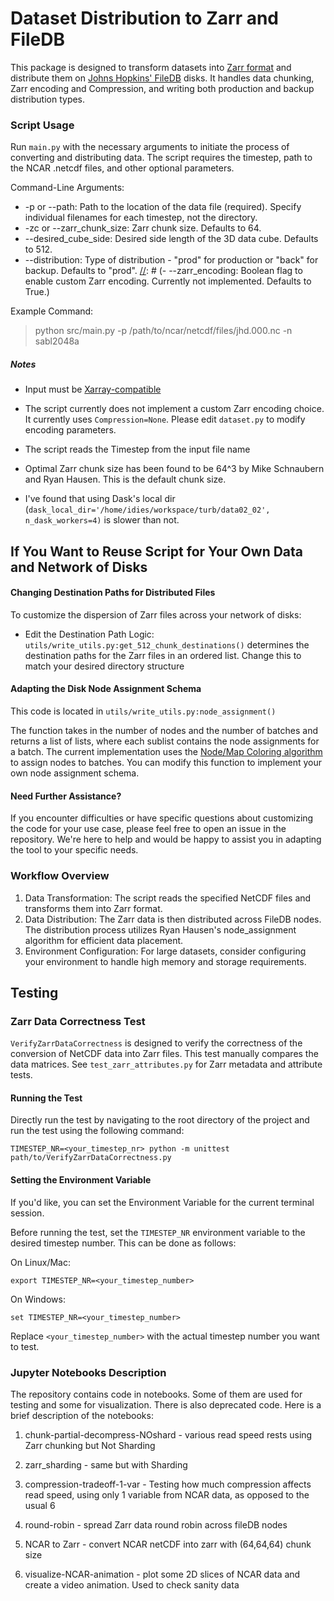 # Dataset Distribution to Zarr and FileDB

This package is designed to transform datasets into [Zarr format](https://zarr.readthedocs.io/en/stable/) and distribute them on [Johns Hopkins' FileDB](https://turbulence.pha.jhu.edu/datasets.aspx) disks. It handles data chunking, Zarr encoding and Compression, and writing both production and backup distribution types.

### Script Usage
Run `main.py` with the necessary arguments to initiate the process of converting and distributing data. The script requires the timestep, path to the NCAR .netcdf files, and other optional parameters.


Command-Line Arguments:


[//]: # (- --timestep: The timestep number for the NCAR data &#40;required&#41;.)
- -p or --path: Path to the location of the data file (required). Specify individual filenames for each timestep, not the directory.
- -zc or --zarr_chunk_size: Zarr chunk size. Defaults to 64.
- --desired_cube_side: Desired side length of the 3D data cube. Defaults to 512.
- --distribution: Type of distribution - "prod" for production or "back" for backup. Defaults to "prod".
[//]: # (- --zarr_encoding: Boolean flag to enable custom Zarr encoding. Currently not implemented. Defaults to True.)


Example Command:

> python src/main.py -p /path/to/ncar/netcdf/files/jhd.000.nc -n sabl2048a


##### Notes

- Input must be [Xarray-compatible](https://docs.xarray.dev/en/stable/generated/xarray.Dataset.html)

- The script currently does not implement a custom Zarr encoding choice. It currently uses `Compression=None`. Please edit `dataset.py` to modify encoding parameters.

- The script reads the Timestep from the input file name 

- Optimal Zarr chunk size has been found to be 64^3 by Mike Schnaubern and Ryan Hausen. This is the default chunk size.

- I've found that using Dask's local dir (`dask_local_dir='/home/idies/workspace/turb/data02_02', n_dask_workers=4)` is slower than not.

## If You Want to Reuse Script for Your Own Data and Network of Disks

[//]: # (### Customizing Destination Layout and Assignment Schema)


[//]: # (If you need to adapt the destination layout for Zarr files or change the node assignment schema in this repository, you can do so by editing specific functions within `utils/write_utils.py`. Below are guidelines on where and how to make these changes:)

#### Changing Destination Paths for Distributed Files


To customize the dispersion of Zarr files across your network of disks:

- Edit the Destination Path Logic: `utils/write_utils.py:get_512_chunk_destinations()` determines the destination paths for the Zarr files in an ordered list. Change this to match your desired directory structure

#### Adapting the Disk Node Assignment Schema

This code is located in `utils/write_utils.py:node_assignment()`

The function takes in the number of nodes and the number of batches and returns a list of lists, where each sublist contains the node assignments for a batch. The current implementation uses the [Node/Map Coloring algorithm](https://en.wikipedia.org/wiki/Graph_coloring#Node_coloring) to assign nodes to batches. You can modify this function to implement your own node assignment schema.

#### Need Further Assistance?
If you encounter difficulties or have specific questions about customizing the code for your use case, please feel free to open an issue in the repository. We're here to help and would be happy to assist you in adapting the tool to your specific needs.


### Workflow Overview

1. Data Transformation: The script reads the specified NetCDF files and transforms them into Zarr format.
2. Data Distribution: The Zarr data is then distributed across FileDB nodes. The distribution process utilizes Ryan Hausen's node_assignment algorithm for efficient data placement.
3. Environment Configuration: For large datasets, consider configuring your environment to handle high memory and storage requirements.

## Testing

### Zarr Data Correctness Test

`VerifyZarrDataCorrectness` is designed to verify the correctness of the conversion of NetCDF data into Zarr files. This test manually compares the data matrices. See `test_zarr_attributes.py` for Zarr metadata and attribute tests.


#### Running the Test
Directly run the test by navigating to the root directory of the project and run the test using the following command:

```
TIMESTEP_NR=<your_timestep_nr> python -m unittest path/to/VerifyZarrDataCorrectness.py
```

#### Setting the Environment Variable

If you'd like, you can set the Environment Variable for the current terminal session.

Before running the test, set the `TIMESTEP_NR` environment variable to the desired timestep number. This can be done as follows:

On Linux/Mac:
```
export TIMESTEP_NR=<your_timestep_number>
```
On Windows:

```
set TIMESTEP_NR=<your_timestep_number>
```

Replace `<your_timestep_number>` with the actual timestep number you want to test.


### Jupyter Notebooks Description

The repository contains code in notebooks. Some of them are used for testing and some for visualization. There is also deprecated code. Here is a brief description of the notebooks:

1. chunk-partial-decompress-NOshard - various read speed rests using Zarr chunking but Not Sharding

2. zarr_sharding - same but with Sharding

3. compression-tradeoff-1-var - Testing how much compression affects read speed, using only 1 variable from NCAR data, as opposed to the usual 6

4. round-robin - spread Zarr data round robin across fileDB nodes

5. NCAR to Zarr - convert NCAR netCDF into zarr with (64,64,64) chunk size

6. visualize-NCAR-animation - plot some 2D slices of NCAR data and create a video animation. Used to check sanity data 
